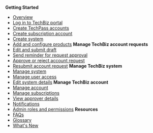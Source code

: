 **Getting Started**
- [Overview](techBiz-overview.md)
- [Log in to TechBiz portal](log-in-to-TechBiz-portal.md)
- [Create TechPass accounts](invite-users.md)
- [Create subscription account](request-for-techbiz-account.md)
- [Create system](create-techbiz-system.md)
- [Add and configure products](add-and-configure-products.md)
**Manage TechBiz account requests**
- [Edit and submit draft](manage-draft-request.md)
- [Send reminder for request approval](send-reminder-for-account-approval.md)
- [Approve or reject account request](approve-or-reject-techbiz-account.md)
- [Resubmit account request](resubmit-techbiz-account-application.md)
**Manage TechBiz system**
- [Manage system](manage-techbiz-system.md)
- [Manage user access](manage-user-access-subscribed-sgts-products.md)
- [Edit system details](edit-techbiz-system-details.md)
**Manage TechBiz account**
- [Manage account](manage-techbiz-account.md)
- [Manage subscriptions](manage-subscriptions.md)
- [View approver details](view-approver-details-and-attachments.md)
- [Notifications](notifications.md)
- [Admin roles and permissions](admin-roles-and-permissions.md)
**Resources**
- [FAQs](faq.md)
- [Glossary](glossary.md)
- [What's New](whats-new/2023.md)
